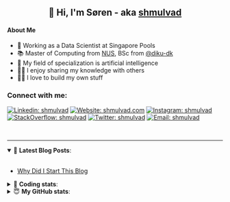 <h2 align="center">
	👋 Hi, I'm Søren - aka <a href="https://shmulvad.com">shmulvad</a>
</h2>

#### About Me
- 🤖 Working as a Data Scientist at Singapore Pools
- 📚 Master of Computing from [NUS], BSc from [@diku-dk]
- 🧠 My field of specialization is artificial intelligence
- 👨‍🏫 I enjoy sharing my knowledge with others
- 👨‍💻 I love to build my own stuff

### Connect with me:

[![Linkedin: shmulvad](https://img.shields.io/badge/shmulvad-blue?style=flat&logo=Linkedin&logoColor=white)][linkedin]
[![Website: shmulvad.com](https://img.shields.io/badge/shmulvad.com-47CCCC?&style=flat&logo=Google-Chrome&logoColor=white)][website]
[![Instagram: shmulvad](https://img.shields.io/badge/-@shmulvad-purple?style=flat&logo=Instagram&logoColor=white)][instagram]
[![StackOverflow: shmulvad](https://img.shields.io/badge/shmulvad-FE7A16?style=flat&logo=stack-overflow&logoColor=white)][stackOverflow]
[![Twitter: shmulvad](https://img.shields.io/badge/@shmulvad-1ca0f1?style=flat&logo=twitter&logoColor=white)][twitter]
[![Email: shmulvad](https://img.shields.io/badge/shmulvad-D14836?style=flat&logo=gmail&logoColor=white)][mail]

<br />

---

<details open>
 <summary>📕 <b>Latest Blog Posts</b>: </summary>

<br>

<!-- BLOG-POST-LIST:START -->
- [Why Did I Start This Blog](https://shmulvad.com/blog/why-did-start-this-blog)
<!-- BLOG-POST-LIST:END -->

</details>

<!-- --- -->

<details>
 <summary>🤖 <b>Coding stats</b>: </summary>

<br>

NOTE: Doesn't track coding at work or work done in environments such as Jupyter Notebooks.

<!--START_SECTION:waka-->
![Code Time](http://img.shields.io/badge/Code%20Time-2%2C420%20hrs%2054%20mins-blue)

**I'm a Night 🦉** 

```text
🌞 Morning                428 commits         ██░░░░░░░░░░░░░░░░░░░░░░░   09.19 % 
🌆 Daytime                1224 commits        ███████░░░░░░░░░░░░░░░░░░   26.28 % 
🌃 Evening                1913 commits        ██████████░░░░░░░░░░░░░░░   41.07 % 
🌙 Night                  1093 commits        ██████░░░░░░░░░░░░░░░░░░░   23.47 % 
```


📊 **This Week I Spent My Time On** 

```text
💬 Programming Languages: 
Python                   5 hrs 19 mins       ██████████████░░░░░░░░░░░   56.80 % 
Other                    2 hrs 20 mins       ██████░░░░░░░░░░░░░░░░░░░   24.99 % 
Markdown                 49 mins             ██░░░░░░░░░░░░░░░░░░░░░░░   08.78 % 
HTML                     43 mins             ██░░░░░░░░░░░░░░░░░░░░░░░   07.72 % 
Bash                     7 mins              ░░░░░░░░░░░░░░░░░░░░░░░░░   01.38 % 

🔥 Editors: 
VS Code                  7 hrs 15 mins       ███████████████████░░░░░░   77.55 % 
Zsh                      1 hr 28 mins        ████░░░░░░░░░░░░░░░░░░░░░   15.71 % 
Sublime Text             37 mins             ██░░░░░░░░░░░░░░░░░░░░░░░   06.74 % 

🐱‍💻 Projects: 
overvaagning-admin       7 hrs 15 mins       ███████████████████░░░░░░   77.50 % 
km24-core                1 hr 28 mins        ████░░░░░░░░░░░░░░░░░░░░░   15.70 % 
Unknown Project          38 mins             ██░░░░░░░░░░░░░░░░░░░░░░░   06.80 % 
```


 Last Updated on 25/03/2024 18:39:57 UTC
<!--END_SECTION:waka-->

</details>

<!-- --- -->

<details>
 <summary>😇 <b>My GitHub stats</b>: </summary>

<br>

<img align="left" alt="shmulvad's Github Stats" src="https://github-readme-stats.vercel.app/api?username=shmulvad&show_icons=true&hide_border=true" />

</details>



[website]: https://shmulvad.com
[twitter]: https://twitter.com/shmulvad
[linkedin]: https://linkedin.com/in/shmulvad
[instagram]: https://instagram.com/shmulvad
[stackOverflow]: https://stackoverflow.com/users/9248793/shmulvad
[mail]: mailto:shmulvad@gmail.com
[@diku-dk]: https://github.com/diku-dk
[github]: https://github.com/shmulvad
[NUS]: https://www.nus.edu.sg
